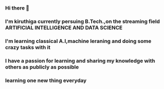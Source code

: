 ### Hi there 👋
### I'm kiruthiga currently persuing B.Tech.,on the streaming field ARTIFICIAL INTELLIGENCE AND DATA SCIENCE
### I'm learning  classical A.I,machine leraning and doing some crazy tasks with it 
### I have a passion for learning and sharing my knowledge with others as publicly as possible
### learning one new thing everyday
